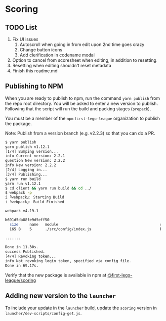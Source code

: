 # Scoring

## TODO List

1. Fix UI issues
	1. Autoscroll when going in from edit upon 2nd time goes crazy
	1. Change button icons
	1. Add clerification in codename modal
1. Option to cancel from scoresheet when editing, in addition to resetting.
1. Resetting when editing shouldn't reset metadata
1. Finish this readme.md

## Publishing to NPM

When you are ready to publish to npm, run the command `yarn publish` from the repo root directory. You will be asked to enter a new version to publish. Following that the script will run the build and packing stages (`prepack`).

You must be a member of the `npm` `first-lego-league` organization to publish the package.

Note: Publish from a version branch (e.g. v2.2.3) so that you can do a PR.

```bash
$ yarn publish
yarn publish v1.12.1
[1/4] Bumping version...
info Current version: 2.2.1
question New version: 2.2.2
info New version: 2.2.2
[2/4] Logging in...
[3/4] Publishing...
$ yarn run build
yarn run v1.12.1
$ cd client && yarn run build && cd ../
$ webpack -p
i ｢webpack｣: Starting Build
i ｢webpack｣: Build Finished

webpack v4.19.1

b691d5da88fe9d5eff50
  size     name   module                                              status
  165 B    5      ./src/config/index.js                               built

.......
  
Done in 11.30s.
success Published.
[4/4] Revoking token...
info Not revoking login token, specified via config file.
Done in 69.17s.
```

Verify that the new package is available in npm at [@first-lego-league/scoring](https://www.npmjs.com/package/@first-lego-league/scoring)

## Adding new version to the `launcher`

To include your update in the `launcher` build, update the `scoring` version in `launcher/dev-scripts/config-get.js`.